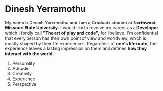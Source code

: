 # Dinesh Yerramothu
My name is Dinesh Yerramothu and I am a Graduate student at **Northwest Missouri State University.** I would like to revolve my career as a **Developer** which I fondly call **"The art of play and code",** for I believe.
I'm confidential that every person has their own point of view and worldview, which is mostly shaped by their life experiences. Regardless of **one's life route,** the experience leaves a lasting impression on them and defines **how they interact with the world.** 
1. Personality
2. Attitude
3. Creativity
4. Experience
5. Perspective